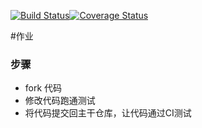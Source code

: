 [![Build Status](https://travis-ci.org/aphy358/homework1.svg?branch=master)](https://travis-ci.org/aphy358/homework1)[![Coverage Status](https://coveralls.io/repos/github/aphy358/homework1/badge.svg?branch=master)](https://coveralls.io/github/aphy358/homework1?branch=master)

#作业

### 步骤

* fork 代码
* 修改代码跑通测试
* 将代码提交回主干仓库，让代码通过CI测试